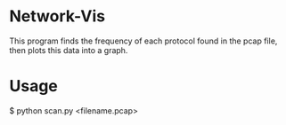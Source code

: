 # Network-Vis
This program finds the frequency of each protocol found in the pcap file, then plots this data into a graph.

# Usage
$ python scan.py <filename.pcap>
